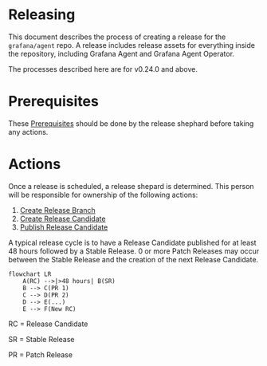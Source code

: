 # Releasing

This document describes the process of creating a release for the
`grafana/agent` repo. A release includes release assets for everything inside
the repository, including Grafana Agent and Grafana Agent Operator.

The processes described here are for v0.24.0 and above.

# Prerequisites

These [Prerequisites](./prerequisites.md) should be done by the release shephard 
before taking any actions.

# Actions

Once a release is scheduled, a release shepard is determined. This person will be 
responsible for ownership of the following actions:

1. [Create Release Branch](./create-release-branch.md)
2. [Create Release Candidate](./create-release-candidate.md)
3. [Publish Release Candidate](./publish-release-candidate.md)

A typical release cycle is to have a Release Candidate published for at least 48 
hours followed by a Stable Release. 0 or more Patch Releases may occur between the Stable Release
and the creation of the next Release Candidate.

```mermaid
flowchart LR
    A(RC) -->|>48 hours| B(SR)
    B --> C(PR 1)
    C --> D(PR 2)
    D --> E(...)
    E --> F(New RC)
```

RC = Release Candidate

SR = Stable Release

PR = Patch Release